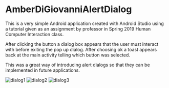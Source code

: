 # AmberDiGiovanniAlertDialog

This is a very simple Android application created with Android Studio using a tutorial given as an assignment by professor in Spring 2019 Human Computer Interaction class.


After clicking the button a dialog box appears that the user must interact with before exiting the pop up dialog. 
After choosing ok a toast appears back at the main activity telling which button was selected.


This was a great way of introducing alert dialogs so that they can be implemented in future applications.

![dialog1](https://user-images.githubusercontent.com/51376713/59003744-ca69d880-87dc-11e9-82b5-01d45d43d855.JPG)
![dialog2](https://user-images.githubusercontent.com/51376713/59003758-d48bd700-87dc-11e9-9fb6-97b7626ce4d9.JPG)
![dialog3](https://user-images.githubusercontent.com/51376713/59003761-d8b7f480-87dc-11e9-8bef-393c9be46383.JPG)
